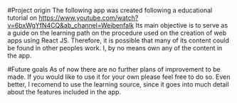 #Project origin
The following app was created following a educational tutorial on https://www.youtube.com/watch?v=6bxWgYfN4CQ&ab_channel=Weibenfalk
Its main objective is to serve as a guide on the learning path on the procedure used on the creation of web apps using React JS.
Therefore, it is possible that many of its content could be found in other peoples work. I, by no means own any of the content in the 
app. 

#Future goals
As of now there are no further plans of improvement to be made. If you would like to use it for your own please feel free to do so. Even better, I recomend
to use the learning source, since it goes into much detail about the features included in the app.
